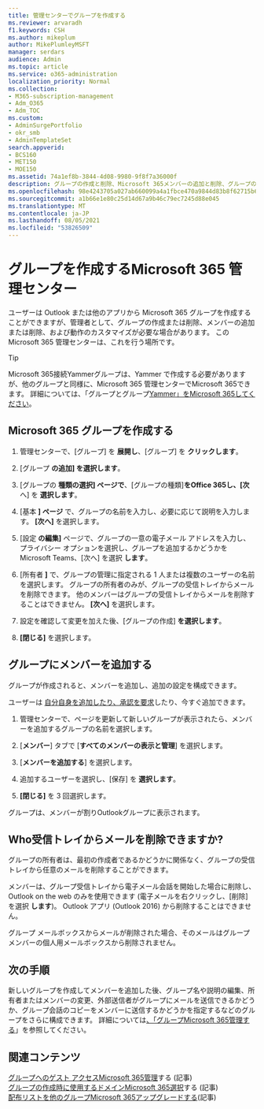 ```yaml
---
title: 管理センターでグループを作成する
ms.reviewer: arvaradh
f1.keywords: CSH
ms.author: mikeplum
author: MikePlumleyMSFT
manager: serdars
audience: Admin
ms.topic: article
ms.service: o365-administration
localization_priority: Normal
ms.collection:
- M365-subscription-management
- Adm_O365
- Adm_TOC
ms.custom:
- AdminSurgePortfolio
- okr_smb
- AdminTemplateSet
search.appverid:
- BCS160
- MET150
- MOE150
ms.assetid: 74a1ef8b-3844-4d08-9980-9f8f7a36000f
description: グループの作成と削除、Microsoft 365メンバーの追加と削除、グループの動作のカスタマイズについて説明します。
ms.openlocfilehash: 98e4243705a027ab660099a4a1fbce470a9844d83b8f62715b6c62d2dde9d207
ms.sourcegitcommit: a1b66e1e80c25d14d67a9b46c79ec7245d88e045
ms.translationtype: MT
ms.contentlocale: ja-JP
ms.lasthandoff: 08/05/2021
ms.locfileid: "53826509"
---
```

# <a name="create-a-group-in-the-microsoft-365-admin-center"></a>グループを作成するMicrosoft 365 管理センター
  
ユーザーは Outlook または他のアプリから Microsoft 365 グループを作成することができますが、管理者として、グループの作成または削除、メンバーの追加または削除、および動作のカスタマイズが必要な場合があります。 このMicrosoft 365 管理センターは、これを行う場所です。 

> [!TIP]
> Microsoft 365接続Yammerグループは、Yammer で作成する必要がありますが、他のグループと同様に、Microsoft 365 管理センターでMicrosoft 365できます。 詳細については、「グループとグループ[Yammer」をMicrosoft 365してください](/yammer/manage-yammer-groups/yammer-and-office-365-groups)。 

## <a name="create-a-microsoft-365-group"></a>Microsoft 365 グループを作成する

1. 管理センターで、[グループ] を **展開し**、[グループ] を **クリックします**。

2. [グループ **の追加] を選択します**。
  
3. [グループの **種類の選択] ページで**、[グループの種類]**をOffice 365し、[次** へ] を **選択します**。

4. [基本 **] ページ** で、グループの名前を入力し、必要に応じて説明を入力します。 **[次へ]** を選択します。
    
5. [設定 **の編集]** ページで、グループの一意の電子メール アドレスを入力し、プライバシー オプションを選択し、グループを追加するかどうかをMicrosoft Teams、[次へ] を選択 **します**。
    
6. [所有者 **]** で、グループの管理に指定される 1 人または複数のユーザーの名前を選択します。 グループの所有者のみが、グループの受信トレイからメールを削除できます。 他のメンバーはグループの受信トレイからメールを削除することはできません。 **[次へ]** を選択します。
    
7. 設定を確認して変更を加えた後、[グループの作成] **を選択します**。

8. **[閉じる]** を選択します。
    
## <a name="add-members-to-the-group"></a>グループにメンバーを追加する

グループが作成されると、メンバーを追加し、追加の設定を構成できます。

ユーザーは [自分自身を追加したり、承認を要求](https://support.microsoft.com/office/2e59e19c-b872-44c8-ae84-0acc4b79c45d)したり、今すぐ追加できます。

1. 管理センターで、ページを更新して新しいグループが表示されたら、メンバーを追加するグループの名前を選択します。
    
2. [**メンバー**] タブで [**すべてのメンバーの表示と管理**] を選択します。 

3. [**メンバーを追加する**] を選択します。
    
4. 追加するユーザーを選択し、[保存] を **選択します**。
    
5. **[閉じる]** を 3 回選択します。 
    
グループは、メンバーが割りOutlookグループに表示されます。

## <a name="who-can-delete-email-from-the-group-inbox"></a>Who受信トレイからメールを削除できますか?

グループの所有者は、最初の作成者であるかどうかに関係なく、グループの受信トレイから任意のメールを削除することができます。
  
メンバーは、グループ受信トレイから電子メール会話を開始した場合に削除し、Outlook on the web のみを使用できます (電子メールを右クリックし、[削除] を選択 **します**)。 Outlook アプリ (Outlook 2016) から削除することはできません。
  
グループ メールボックスからメールが削除された場合、そのメールはグループ メンバーの個人用メールボックスから削除されません。

## <a name="next-steps"></a>次の手順

新しいグループを作成してメンバーを追加した後、グループ名や説明の編集、所有者またはメンバーの変更、外部送信者がグループにメールを送信できるかどうか、グループ会話のコピーをメンバーに送信するかどうかを指定するなどのグループをさらに構成できます。 詳細については[、「グループMicrosoft 365管理する](manage-groups.md)」を参照してください。

## <a name="related-content"></a>関連コンテンツ

[グループへのゲスト アクセスMicrosoft 365管理](https://support.microsoft.com/office/bfc7a840-868f-4fd6-a390-f347bf51aff6)する (記事)\
[グループの作成時に使用するドメインMicrosoft 365選択](../../solutions/choose-domain-to-create-groups.md)する (記事)\
[配布リストを他のグループMicrosoft 365アップグレードする](../manage/upgrade-distribution-lists.md)(記事)